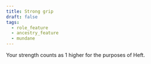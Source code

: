 ```yaml
---
title: Strong grip
draft: false
tags:
  - role_feature
  - ancestry_feature
  - mundane
---
```

Your strength counts as 1 higher for the purposes of Heft.